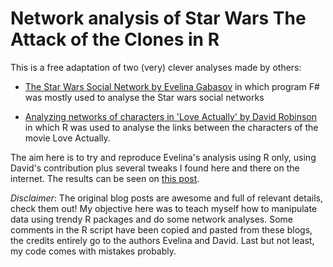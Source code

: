 Network analysis of Star Wars The Attack of the Clones in R
==================================================

This is a free adaptation of two (very) clever analyses made by others:

* [The Star Wars Social Network by Evelina Gabasov](http://evelinag.com/blog/2015/12-15-star-wars-social-network) in which program F# was mostly used to analyse the Star wars social networks 

* [Analyzing networks of characters in 'Love Actually' by David Robinson](http://varianceexplained.org/r/love-actually-network/) in which R was used to analyse the links between the characters of the movie Love Actually.

The aim here is to try and reproduce Evelina's analysis using R only, using David's contribution plus several tweaks I 
found here and there on the internet. The results can be seen on [this post](https://oliviergimenez.github.io/post/star_wars_in_r/).

_Disclaimer_: The original blog posts are awesome and full of relevant details, check them out! 
My objective here was to teach myself how to manipulate data using trendy R packages and do some network analyses. 
Some comments in the R script have been copied and pasted from these blogs, the credits entirely go to the authors Evelina and David. 
Last but not least, my code comes with mistakes probably. 
